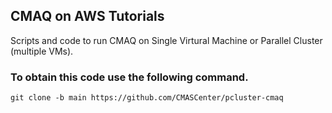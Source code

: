 ## CMAQ on AWS Tutorials

Scripts and code to run CMAQ on Single Virtural Machine or Parallel Cluster (multiple VMs).

### To obtain this code use the following command.

```
git clone -b main https://github.com/CMASCenter/pcluster-cmaq
```



